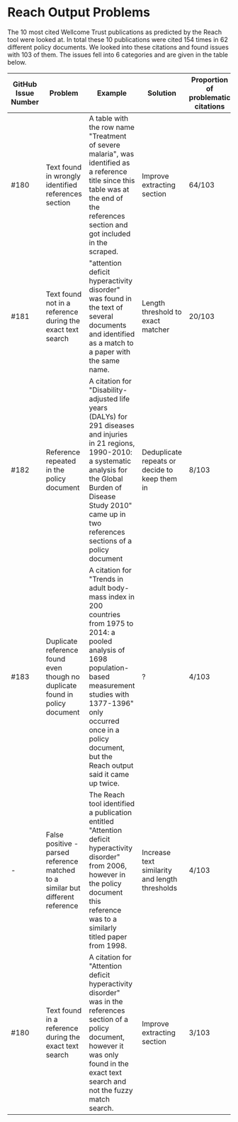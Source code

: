 # Reach Output Problems

The 10 most cited Wellcome Trust publications as predicted by the Reach tool were looked at. In total these 10 publications were cited 154 times in 62 different policy documents. We looked into these citations and found issues with 103 of them. The issues fell into 6 categories and are given in the table below.

| GitHub Issue Number | Problem | Example | Solution | Proportion of problematic citations |
| --- | --- | --- | --- | --- |
| #180 | Text found in wrongly identified references section | A table with the row name "Treatment of severe malaria", was identified as a reference title since this table was at the end of the references section and got included in the scraped. | Improve extracting section | 64/103 |
| #181 | Text found not in a reference during the exact text search | "attention deficit hyperactivity disorder" was found in the text of several documents and identified as a match to a paper with the same name. | Length threshold to exact matcher | 20/103 |
| #182 | Reference repeated in the policy document | A citation for "Disability-adjusted life years (DALYs) for 291 diseases and injuries in 21 regions, 1990-2010: a systematic analysis for the Global Burden of Disease Study 2010" came up in two references sections of a policy document | Deduplicate repeats or decide to keep them in | 8/103 |
| #183 | Duplicate reference found even though no duplicate found in policy document | A citation for "Trends in adult body-mass index in 200  countries from 1975 to 2014: a pooled analysis of  1698 population-based measurement studies with   1377-1396" only occurred once in a policy document, but the Reach output said it came up twice. | ? | 4/103 |
| - | False positive - parsed reference matched to a similar but different reference | The Reach tool identified a publication entitled "Attention deficit hyperactivity disorder" from 2006, however in the policy document this reference was to a similarly titled paper from 1998. | Increase text similarity and length thresholds | 4/103 |
| #180 | Text found in a reference during the exact text search | A citation for "Attention deficit hyperactivity disorder" was in the references section of a policy document, however it was only found in the exact text search and not the fuzzy match search. | Improve extracting section | 3/103 |
